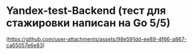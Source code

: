 # Yandex-test-Backend (тест для стажировки написан на Go 5/5)
(https://github.com/user-attachments/assets/98e591dd-ee89-4f66-a867-ca65057e6e83)
